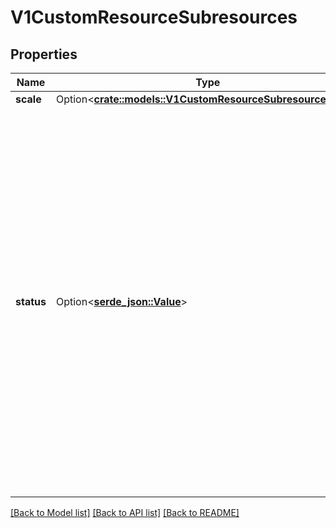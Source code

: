 # V1CustomResourceSubresources

## Properties

Name | Type | Description | Notes
------------ | ------------- | ------------- | -------------
**scale** | Option<[**crate::models::V1CustomResourceSubresourceScale**](v1.CustomResourceSubresourceScale.md)> |  | [optional]
**status** | Option<[**serde_json::Value**](.md)> | status indicates the custom resource should serve a `/status` subresource. When enabled: 1. requests to the custom resource primary endpoint ignore changes to the `status` stanza of the object. 2. requests to the custom resource `/status` subresource ignore changes to anything other than the `status` stanza of the object. | [optional]

[[Back to Model list]](../README.md#documentation-for-models) [[Back to API list]](../README.md#documentation-for-api-endpoints) [[Back to README]](../README.md)


